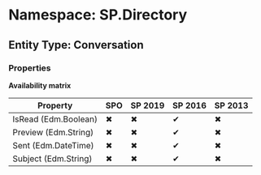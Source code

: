 # Namespace: SP.Directory
## Entity Type: Conversation

### Properties

**Availability matrix**

Property | SPO | SP 2019 | SP 2016 | SP 2013
----------|-----|---------|---------|--------
IsRead (Edm.Boolean) | ✖ | ✖ | ✔ | ✖
Preview (Edm.String) | ✖ | ✖ | ✔ | ✖
Sent (Edm.DateTime) | ✖ | ✖ | ✔ | ✖
Subject (Edm.String) | ✖ | ✖ | ✔ | ✖

